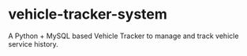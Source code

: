 # vehicle-tracker-system
A Python + MySQL based Vehicle Tracker to manage and track vehicle service history.
